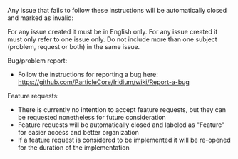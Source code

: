Any issue that fails to follow these instructions will be automatically closed and marked as invalid:

For any issue created it must be in English only.
For any issue created it must only refer to one issue only.
Do not include more than one subject (problem, request or both) in the same issue.

Bug/problem report:
 - Follow the instructions for reporting a bug here: https://github.com/ParticleCore/Iridium/wiki/Report-a-bug

Feature requests:
 - There is currently no intention to accept feature requests, but they can be requested nonetheless for future consideration
 - Feature requests will be automatically closed and labeled as "Feature" for easier access and better organization
 - If a feature request is considered to be implemented it will be re-opened for the duration of the implementation
